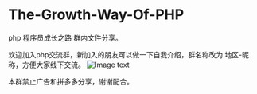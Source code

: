 # The-Growth-Way-Of-PHP

php 程序员成长之路 群内文件分享。


欢迎加入php交流群，新加入的朋友可以做一下自我介绍，群名称改为 地区-昵称，方便大家线下交流。
![Image text](http://www.bestbnb.top/%E5%88%86%E4%BA%AB.jpg)

本群禁止广告和拼多多分享，谢谢配合。


